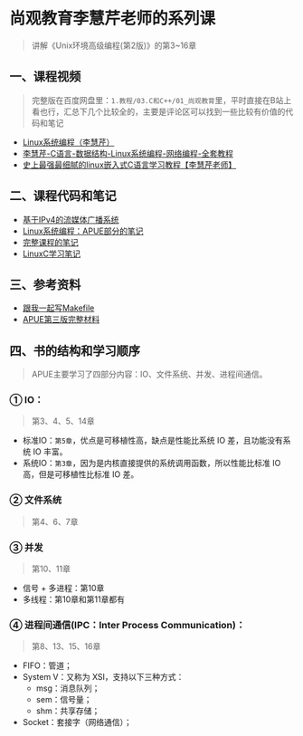 # 尚观教育李慧芹老师的系列课
> 讲解《Unix环境高级编程(第2版)》的第3~16章

## 一、课程视频
> 完整版在百度网盘里：`1.教程/03.C和C++/01_尚观教育`里，平时直接在B站上看也行，汇总下几个比较全的，主要是评论区可以找到一些比较有价值的代码和笔记

+ [Linux系统编程（李慧芹）](https://www.bilibili.com/video/BV1yJ411S7r6)
+ [李慧芹-C语言-数据结构-Linux系统编程-网络编程-全套教程](https://www.bilibili.com/video/BV1yJ411S7r6)
+ [史上最强最细腻的linux嵌入式C语言学习教程【李慧芹老师】](https://www.bilibili.com/video/BV18p4y167Md)

## 二、课程代码和笔记
+ [基于IPv4的流媒体广播系统](https://github.com/missFuture/IPv4_streaming_media)
+ [Linux系统编程：APUE部分的笔记](https://www.cnblogs.com/0xcafebabe/tag/APUE/)
+ [完整课程的笔记](https://github.com/impact-eintr/LinuxC)
+ [LinuxC学习笔记](https://blog.csdn.net/m0_46152793)

## 三、参考资料
+ [跟我一起写Makefile](https://seisman.github.io/how-to-write-makefile/index.html)
+ [APUE第三版完整材料](https://github.com/Lincheng1993/apue)

## 四、书的结构和学习顺序
> APUE主要学习了四部分内容：IO、文件系统、并发、进程间通信。

### ① IO：
> 第3、4、5、14章
+ 标准IO：`第5章`，优点是可移植性高，缺点是性能比系统 IO 差，且功能没有系统 IO 丰富。
+ 系统IO：`第3章`，因为是内核直接提供的系统调用函数，所以性能比标准 IO 高，但是可移植性比标准 IO 差。

### ② 文件系统
> 第4、6、7章

### ③ 并发
> 第10、11章
+ 信号 + 多进程：第10章
+ 多线程：第10章和第11章都有

### ④ 进程间通信(IPC：Inter Process Communication)：
> 第8、13、15、16章
+ FIFO：管道；
+ System V：又称为 XSI，支持以下三种方式：
  + msg：消息队列；
  + sem：信号量；
  + shm：共享存储；
+ Socket：套接字（网络通信）；